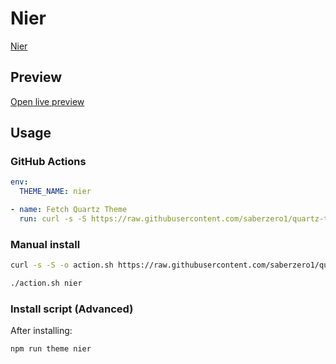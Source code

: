 # Nier

[Nier](#)

## Preview

[Open live preview](https://quartz-themes.github.io/nier/)

## Usage

### GitHub Actions

```yaml
env:
  THEME_NAME: nier
```

```yaml
- name: Fetch Quartz Theme
  run: curl -s -S https://raw.githubusercontent.com/saberzero1/quartz-themes/master/action.sh | bash -s -- $THEME_NAME
```

### Manual install

```bash
curl -s -S -o action.sh https://raw.githubusercontent.com/saberzero1/quartz-themes/master/action.sh

./action.sh nier
```

### Install script (Advanced)

After installing:

```bash
npm run theme nier
```
